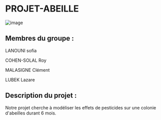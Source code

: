 # PROJET-ABEILLE

![image](https://www.espritsante.com/images/0248103001340357281.jpg)


## Membres du groupe : ##

LANOUNI sofia      

COHEN-SOLAL Roy   

MALASIGNE Clément

LUBEK Lazare  


## Description du projet : ##

Notre projet cherche à modéliser les effets de pesticides sur une colonie d'abeilles durant 6 mois.




